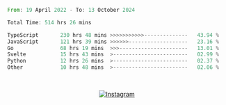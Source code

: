 <!--START_SECTION:waka-->

```rust
From: 19 April 2022 - To: 13 October 2024

Total Time: 514 hrs 26 mins

TypeScript       230 hrs 48 mins >>>>>>>>>>>--------------   43.94 %
JavaScript       121 hrs 39 mins >>>>>>-------------------   23.16 %
Go               68 hrs 19 mins  >>>----------------------   13.01 %
Svelte           15 hrs 43 mins  >------------------------   02.99 %
Python           12 hrs 26 mins  >------------------------   02.37 %
Other            10 hrs 48 mins  >------------------------   02.06 %
```

<!--END_SECTION:waka-->


<!-- &nbsp;<div align="center">
  [![Spotify](https://supakorn-spotify.vercel.app/api/spotify?background_color=0d1117&border_color=ffffff)](https://open.spotify.com/user/314ljfgc3h2e3vrqtbm3tq35t5zq?si=f93b8de147494e3a)  
</div>
-->

&nbsp;<div align="center">
  [![Instagram](https://img.shields.io/badge/Instagram-E4405F?style=for-the-badge&logo=instagram&logoColor=white)](https://www.instagram.com/supakornigm/)
</div>


